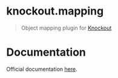 # knockout.mapping
> Object mapping plugin for [Knockout](http://knockoutjs.com/)


# Documentation

Official documentation [here](http://knockoutjs.com/documentation/plugins-mapping.html).
